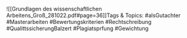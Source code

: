 
![[Grundlagen des wissenschaftlichen Arbeitens_Groß_281022.pdf#page=36]]Tags & Topics:
   #alsGutachter
   #Masterarbeiten
   #Bewertungskriterien
   #Rechtschreibung
   #QualittssicherungBalzert
   #Plagiatsprfung
   #Gewichtung